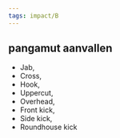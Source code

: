 ```yaml
---
tags: impact/B
---
```

 
## pangamut aanvallen
- Jab, 
- Cross, 
- Hook, 
- Uppercut, 
- Overhead, 
- Front kick, 
- Side kick, 
- Roundhouse kick